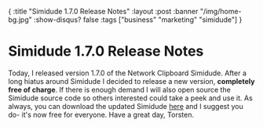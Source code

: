 {
  :title "Simidude 1.7.0 Release Notes"
  :layout :post
  :banner "/img/home-bg.jpg"
  :show-disqus? false
  :tags ["business" "marketing" "simidude"]
}

Simidude 1.7.0 Release Notes
============================

Today, I released version 1.7.0 of the Network Clipboard Simidude. After a long hiatus around Simidude I decided to release a new version, **completely free of charge**. If there is enough demand I will also open source the Simidude source code so others interested could take a peek and use it. As always, you can download the updated Simidude [here](http://www.agynamix.de/products/simidude/download/) and I suggest you do- it's now free for everyone. Have a great day, Torsten.
